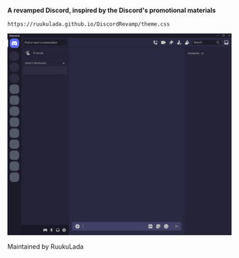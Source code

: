 **A revamped Discord, inspired by the Discord's promotional materials**

```
https://ruukulada.github.io/DiscordRevamp/theme.css
```

![Screenshot](/screenshot.png?raw=true "Screenshot")

Maintained by RuukuLada
